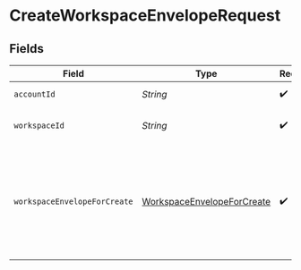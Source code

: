 # CreateWorkspaceEnvelopeRequest


## Fields

| Field                                                                                               | Type                                                                                                | Required                                                                                            | Description                                                                                         |
| --------------------------------------------------------------------------------------------------- | --------------------------------------------------------------------------------------------------- | --------------------------------------------------------------------------------------------------- | --------------------------------------------------------------------------------------------------- |
| `accountId`                                                                                         | *String*                                                                                            | :heavy_check_mark:                                                                                  | The ID of the account                                                                               |
| `workspaceId`                                                                                       | *String*                                                                                            | :heavy_check_mark:                                                                                  | The ID of the workspace                                                                             |
| `workspaceEnvelopeForCreate`                                                                        | [WorkspaceEnvelopeForCreate](../../models/components/WorkspaceEnvelopeForCreate.md)                 | :heavy_check_mark:                                                                                  | The details of the envelope to be created including the list of document IDs to add to the envelope |